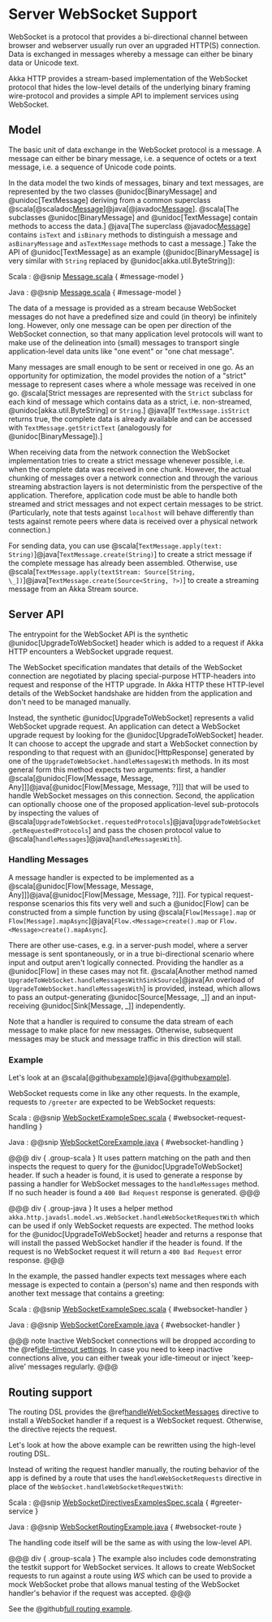 # Server WebSocket Support

WebSocket is a protocol that provides a bi-directional channel between browser and webserver usually run over an
upgraded HTTP(S) connection. Data is exchanged in messages whereby a message can either be binary data or Unicode text.

Akka HTTP provides a stream-based implementation of the WebSocket protocol that hides the low-level details of the
underlying binary framing wire-protocol and provides a simple API to implement services using WebSocket.

## Model

The basic unit of data exchange in the WebSocket protocol is a message. A message can either be binary message,
i.e. a sequence of octets or a text message, i.e. a sequence of Unicode code points.

In the data model the two kinds of messages, binary and text messages, are represented by the two classes
@unidoc[BinaryMessage] and @unidoc[TextMessage] deriving from a common superclass
@scala[@scaladoc[Message](akka.http.scaladsl.model.ws.Message)]@java[@javadoc[Message](akka.http.javadsl.model.ws.Message)].
@scala[The subclasses @unidoc[BinaryMessage] and @unidoc[TextMessage] contain methods to access the data.]
@java[The superclass @javadoc[Message](akka.http.javadsl.model.ws.Message)]
contains `isText` and `isBinary` methods to distinguish a message and `asBinaryMessage` and `asTextMessage` methods to cast a message.]
Take the API of @unidoc[TextMessage] as an example (@unidoc[BinaryMessage] is very similar with `String` replaced by @unidoc[akka.util.ByteString]):

Scala
:  @@snip [Message.scala]($akka-http$/akka-http-core/src/main/scala/akka/http/scaladsl/model/ws/Message.scala) { #message-model }

Java
:  @@snip [Message.scala]($akka-http$/akka-http-core/src/main/scala/akka/http/javadsl/model/ws/Message.scala) { #message-model }

The data of a message is provided as a stream because WebSocket messages do not have a predefined size and could
(in theory) be infinitely long. However, only one message can be open per direction of the WebSocket connection,
so that many application level protocols will want to make use of the delineation into (small) messages to transport
single application-level data units like "one event" or "one chat message".

Many messages are small enough to be sent or received in one go. As an opportunity for optimization, the model provides
the notion of a "strict" message to represent cases where a whole message was received in one go.
@scala[Strict messages are represented with the `Strict` subclass for each kind of message which contains data as a strict, i.e. non-streamed, @unidoc[akka.util.ByteString] or `String`.]
@java[If `TextMessage.isStrict` returns true, the complete data is already available and can be accessed with `TextMessage.getStrictText` (analogously for @unidoc[BinaryMessage]).]

When receiving data from the network connection the WebSocket implementation tries to create a strict message whenever
possible, i.e. when the complete data was received in one chunk. However, the actual chunking of messages over a network
connection and through the various streaming abstraction layers is not deterministic from the perspective of the
application. Therefore, application code must be able to handle both streamed and strict messages and not expect
certain messages to be strict. (Particularly, note that tests against `localhost` will behave differently than tests
against remote peers where data is received over a physical network connection.)

For sending data, you can use @scala[`TextMessage.apply(text: String)`]@java[`TextMessage.create(String)`] to create a strict message if the
complete message has already been assembled. Otherwise, use @scala[`TextMessage.apply(textStream: Source[String, \_])`]@java[`TextMessage.create(Source<String, ?>)`]
to create a streaming message from an Akka Stream source.

## Server API

The entrypoint for the WebSocket API is the synthetic @unidoc[UpgradeToWebSocket] header which is added to a request
if Akka HTTP encounters a WebSocket upgrade request.

The WebSocket specification mandates that details of the WebSocket connection are negotiated by placing special-purpose
HTTP-headers into request and response of the HTTP upgrade. In Akka HTTP these HTTP-level details of the WebSocket
handshake are hidden from the application and don't need to be managed manually.

Instead, the synthetic @unidoc[UpgradeToWebSocket] represents a valid WebSocket upgrade request. An application can detect
a WebSocket upgrade request by looking for the @unidoc[UpgradeToWebSocket] header. It can choose to accept the upgrade and
start a WebSocket connection by responding to that request with an @unidoc[HttpResponse] generated by one of the
`UpgradeToWebSocket.handleMessagesWith` methods. In its most general form this method expects two arguments:
first, a handler @scala[@unidoc[Flow[Message, Message, Any]]]@java[@unidoc[Flow[Message, Message, ?]]] that will be used to handle WebSocket messages on this connection.
Second, the application can optionally choose one of the proposed application-level sub-protocols by inspecting the
values of @scala[`UpgradeToWebSocket.requestedProtocols`]@java[`UpgradeToWebSocket.getRequestedProtocols`] and pass the chosen protocol value to @scala[`handleMessages`]@java[`handleMessagesWith`].

### Handling Messages

A message handler is expected to be implemented as a @scala[@unidoc[Flow[Message, Message, Any]]]@java[@unidoc[Flow[Message, Message, ?]]]. For typical request-response
scenarios this fits very well and such a @unidoc[Flow] can be constructed from a simple function by using
@scala[`Flow[Message].map` or `Flow[Message].mapAsync`]@java[`Flow.<Message>create().map` or `Flow.<Message>create().mapAsync`].

There are other use-cases, e.g. in a server-push model, where a server message is sent spontaneously, or in a
true bi-directional scenario where input and output aren't logically connected. Providing the handler as a @unidoc[Flow] in
these cases may not fit. @scala[Another method named `UpgradeToWebSocket.handleMessagesWithSinkSource`]@java[An overload of `UpgradeToWebSocket.handleMessagesWith`] is provided, instead,
which allows to pass an output-generating @unidoc[Source[Message, \_]] and an input-receiving @unidoc[Sink[Message, \_]] independently.

Note that a handler is required to consume the data stream of each message to make place for new messages. Otherwise,
subsequent messages may be stuck and message traffic in this direction will stall.

### Example

Let's look at an @scala[@github[example](/docs/src/test/scala/docs/http/scaladsl/server/WebSocketExampleSpec.scala)]@java[@github[example](/docs/src/test/java/docs/http/javadsl/server/WebSocketCoreExample.java)].

WebSocket requests come in like any other requests. In the example, requests to `/greeter` are expected to be
WebSocket requests:

Scala
:  @@snip [WebSocketExampleSpec.scala]($test$/scala/docs/http/scaladsl/server/WebSocketExampleSpec.scala) { #websocket-request-handling }

Java
:  @@snip [WebSocketCoreExample.java]($test$/java/docs/http/javadsl/server/WebSocketCoreExample.java) { #websocket-handling }

@@@ div { .group-scala }
It uses pattern matching on the path and then inspects the request to query for the @unidoc[UpgradeToWebSocket] header. If
such a header is found, it is used to generate a response by passing a handler for WebSocket messages to the
`handleMessages` method. If no such header is found a `400 Bad Request` response is generated.
@@@

@@@ div { .group-java }
It uses a helper method `akka.http.javadsl.model.ws.WebSocket.handleWebSocketRequestWith` which can be used if
only WebSocket requests are expected. The method looks for the @unidoc[UpgradeToWebSocket] header and returns a response
that will install the passed WebSocket handler if the header is found. If the request is no WebSocket request it will
return a `400 Bad Request` error response.
@@@

In the example, the passed handler expects text messages where each message is expected to contain a (person's) name
and then responds with another text message that contains a greeting:

Scala
:  @@snip [WebSocketExampleSpec.scala]($test$/scala/docs/http/scaladsl/server/WebSocketExampleSpec.scala) { #websocket-handler }

Java
:  @@snip [WebSocketCoreExample.java]($test$/java/docs/http/javadsl/server/WebSocketCoreExample.java) { #websocket-handler }

@@@ note
Inactive WebSocket connections will be dropped according to the @ref[idle-timeout settings](../common/timeouts.md#idle-timeouts).
In case you need to keep inactive connections alive, you can either tweak your idle-timeout or inject
'keep-alive' messages regularly.
@@@

## Routing support

The routing DSL provides the @ref[handleWebSocketMessages](../routing-dsl/directives/websocket-directives/handleWebSocketMessages.md) directive to install a WebSocket handler if a request
is a WebSocket request. Otherwise, the directive rejects the request.

Let's look at how the above example can be rewritten using the high-level routing DSL.

Instead of writing the request handler manually, the routing behavior of the app is defined by a route that
uses the `handleWebSocketRequests` directive in place of the `WebSocket.handleWebSocketRequestWith`:

Scala
:  @@snip [WebSocketDirectivesExamplesSpec.scala]($test$/scala/docs/http/scaladsl/server/directives/WebSocketDirectivesExamplesSpec.scala) { #greeter-service }

Java
:  @@snip [WebSocketRoutingExample.java]($test$/java/docs/http/javadsl/server/WebSocketRoutingExample.java) { #websocket-route }

The handling code itself will be the same as with using the low-level API.

@@@ div { .group-scala }
The example also includes code demonstrating the testkit support for WebSocket services. It allows to create WebSocket
requests to run against a route using *WS* which can be used to provide a mock WebSocket probe that allows manual
testing of the WebSocket handler's behavior if the request was accepted.
@@@

See the @github[full routing example](/docs/src/test/java/docs/http/javadsl/server/WebSocketCoreExample.java).
